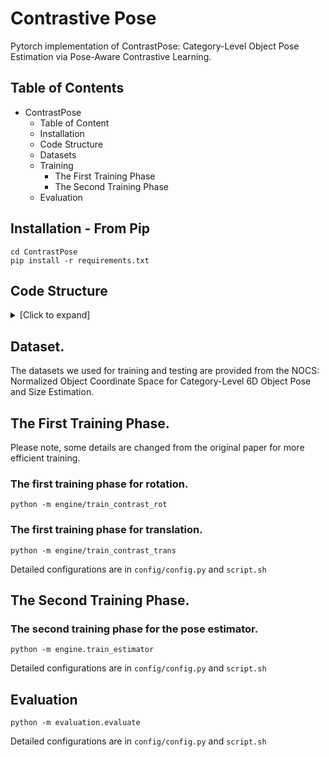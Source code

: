 # Contrastive Pose
Pytorch implementation of ContrastPose: Category-Level Object Pose Estimation via Pose-Aware Contrastive Learning.

## Table of Contents  

- ContrastPose
  - Table of Content
  - Installation
  - Code Structure
  - Datasets
  - Training
    - The First Training Phase
    - The Second Training Phase
  - Evaluation
    

## Installation - From Pip
```shell
cd ContrastPose
pip install -r requirements.txt
```
## Code Structure
<details>
  <summary>[Click to expand]</summary>

- **ContrastPose**
  - **ContrastPose/backbone**: Some backbone networks used in the first training phase.
  - **ContrastPose/config**
    - **ContrastPose/config/common.py**: Some network and datasets settings for experiments.  
  - **ContrastPose/contrast**
    - **ContrastPose/contrast/Cont_split_rot.py**: Contrast learning codes for rotation.
    - **ContrastPose/contrast/Cont_split_trans.py**: Contrast learning codes for translation.
    - **ContrastPose/contrast/rnc_loss.py**: Contrast learning loss functions.
    - **ContrastPose/contrast/Rot_3DGC.py**: Backbone networks used for rotation.
    - **ContrastPose/contrast/utils.py**: Some utilities functions.
  - **ContrastPose/datasets**
    - **ContrastPose/datasets/data_augmentation.py**: Data augmentation functions.
    - **ContrastPose/datasets/load_data_contrastive.py**: Data loading functions for the first training phase.
    - **ContrastPose/datasets/load_data.py**： Data loading functions for the second training phase.
  - **ContrastPose/engine**
    - **ContrastPose/engine/organize_loss.py**: Loss terms for the second training phase.
    - **ContrastPose/engine/train_contrast_rot.py**: The first training phase for rotation.
    - **ContrastPose/engine/train_contrast_trans.py**: The first training phase for translation.
    - **ContrastPose/engine/train_estimator.py**: The second training phase.
  - **ContrastPose/evaluation**
    - **ContrastPose/evaluation/eval_utils_v1.py**: basic function for evaluation.
    - **ContrastPose/evaluation/evaluate.py**: evaluation codes to evaluate our model's performance.
    - **ContrastPose/evaluation/load_data_eval.py**: Data loading functions for the evaluation.
  - **ContrastPose/losses**
      - **ContrastPose/losses/fs_net_loss.py**: Loss functions from the FS-Net.
      - **ContrastPose/losses/geometry_loss.py**: Loss functions from the GPV-Pose.
      - **ContrastPose/losses/prop_loss.py**: Loss functions from the GPV-Pose.
      - **ContrastPose/losses/recon_loss.py**: Loss functions from the GPV-Pose.
  - **ContrastPose/mmcv**: MMCV packages.
  - **ContrastPose/network**
    - **ContrastPose/network/fs_net_repo**
        - **ContrastPose/network/fs_net_repo/Cross_Atten.py**: Cross attention module used in the second training phase.
        - **ContrastPose/network/fs_net_repo/FaceRecon.py**: The reconstruction codes from the HS-Pose.
        - **ContrastPose/network/fs_net_repo/gcn3d.py**: The 3DGCN codes from the HS-Pose.
        - **ContrastPose/network/fs_net_repo/PoseNet9D.py**: The pose estimation codes used in the second training phase.
        - **ContrastPose/network/fs_net_repo/PoseR.py**: The rotation head codes used in the second training phase.
        - **ContrastPose/network/fs_net_repo/PoseTs.py**: The translation and size heads codes used in the second training phase.
        - **ContrastPose/network/fs_net_repo/PoseTs.py**: The translation and size heads codes used in the second training phase.
    - **ContrastPose/network/Pose_Estimator.py**: The second training phase code.
  - **ContrastPose/tools**: Some neccessary functions for point cloud processing. 
</details>

## Dataset.
The datasets we used for training and testing are provided from the NOCS: Normalized Object Coordinate Space for Category-Level 6D Object Pose and Size Estimation. 


## The First Training Phase.
Please note, some details are changed from the original paper for more efficient training. 

### The first training phase for rotation.
```shell
python -m engine/train_contrast_rot 
```
### The first training phase for translation.
```shell
python -m engine/train_contrast_trans  
```

Detailed configurations are in `config/config.py` and `script.sh`

## The Second Training Phase.
### The second training phase for the pose estimator.

```shell
python -m engine.train_estimator 
```
Detailed configurations are in `config/config.py` and `script.sh`

## Evaluation
```shell
python -m evaluation.evaluate 
```
Detailed configurations are in `config/config.py` and `script.sh`